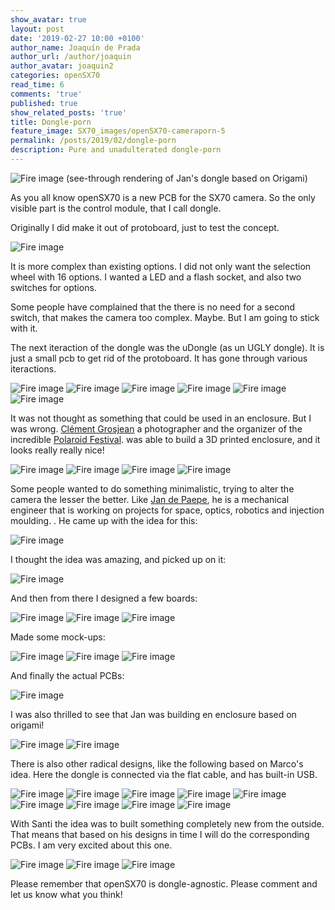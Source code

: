```yaml
---
show_avatar: true
layout: post
date: '2019-02-27 10:00 +0100'
author_name: Joaquín de Prada
author_url: /author/joaquin
author_avatar: joaquin2
categories: openSX70
read_time: 6
comments: 'true'
published: true
show_related_posts: 'true'
title: Dongle-porn
feature_image: SX70_images/openSX70-cameraporn-5
permalink: /posts/2019/02/dongle-porn
description: Pure and unadulterated dongle-porn
---
```

![Fire image]({{site.url}}/{{site.baseurl}}img/2019/02/jans-origami3.jpg)
(see-through rendering of Jan's dongle based on Origami)

As you all know openSX70 is a new PCB for the SX70 camera. So the only visible part is the control module, that I call dongle.

Originally I did make it out of protoboard, just to test the concept.

![Fire image]({{site.url}}/{{site.baseurl}}img/2018/10/openSX70-protoboard_control.jpg)

It is more complex than existing options. I did not only want the selection wheel with 16 options. I wanted a LED and a flash socket, and also two switches for options.


Some people have complained that the there is no need for a second switch, that makes the camera too complex. Maybe. But I am going to stick with it.

The next iteraction of the dongle was the uDongle (as un UGLY dongle). It is just a small pcb to get rid of the protoboard. It has gone through various iteractions.

![Fire image]({{site.url}}/{{site.baseurl}}img/2018/11/20181119-new-PCBs-udongle-33-remake.jpg)
![Fire image]({{site.url}}/{{site.baseurl}}img/2018/05/openSX70-dongle_v3-3.jpg)
![Fire image]({{site.url}}/{{site.baseurl}}img/2018/05/openSX70-dongle_v3-2.jpg)
![Fire image]({{site.url}}/{{site.baseurl}}img/2018/03/20180310-Field-Trip-04.jpg)
![Fire image]({{site.url}}/{{site.baseurl}}img/2018/03/2018-03-28-here-we-go-again-09.jpg)
![Fire image]({{site.url}}/{{site.baseurl}}img/2018/11/20181119-new-PCBs-uDongle-38.jpg)

It was not thought as something that could be used in an enclosure. 
But I was wrong. 
[Clément Grosjean](http://clementgrosjean.fr/) a photographer and the organizer of the incredible [Polaroid Festival](http://polaroidfestival.com/).  was able to build a 3D printed enclosure, and it looks really really nice!

![Fire image]({{site.url}}/{{site.baseurl}}img/2018/10/dongle-clement-2.jpg)
![Fire image]({{site.url}}/{{site.baseurl}}img/2018/10/dongle-clement-1.jpg)
![Fire image]({{site.url}}/{{site.baseurl}}img/2018/10/clem-drawing.jpg)
![Fire image]({{site.url}}/{{site.baseurl}}img/2018/10/clem-rendering.jpg)

Some people wanted to do something minimalistic, trying to alter the camera the lesser the better. Like [Jan de Paepe](https://l.facebook.com/l.php?u=https%3A%2F%2Fwww.instagram.com%2Forion1615%2F%3Ffbclid%3DIwAR1O4STjvHRMUPCu__cXh5wVy3asu18_OuNKdxiotkKOxvvq3abUH6ZAUJc&h=AT21bVd1tHri9DpwjE_Mk-Mq-8UI4gSHnKOBFEjPx2IVjdsL3N0cNyNsRl0KJy1rE8APYI5hwoJUNebpNrhIz5872xJyBB-IWXAQUVBuU7YJpiW6Olpbu39XPGbOVA4KbA), he is a mechanical engineer that is working on projects for space, optics, robotics and injection moulding.
. He came up with the idea for this:

![Fire image]({{site.url}}/{{site.baseurl}}img/2019/01/2019-01-09-dongles-update-14.jpg)

I thought the idea was amazing, and picked up on it:

![Fire image]({{site.url}}/{{site.baseurl}}img/2019/01/2019-01-09-dongles-update-13.jpg)

And then from there I designed a few boards:

![Fire image]({{site.url}}/{{site.baseurl}}img/2019/02/origami-led-location.jpg)
![Fire image]({{site.url}}/{{site.baseurl}}img/2019/01/2019-01-09-dongles-update-11.jpg)
![Fire image]({{site.url}}/{{site.baseurl}}img/2019/01/2019-01-09-dongles-update-10.jpg)

Made some mock-ups:

![Fire image]({{site.url}}/{{site.baseurl}}img/2019/01/2019-01-09-dongles-update-2.jpg)
![Fire image]({{site.url}}/{{site.baseurl}}img/2019/01/2019-01-09-dongles-update-1.jpg)
![Fire image]({{site.url}}/{{site.baseurl}}img/2019/01/2019-01-09-dongles-update-15.jpg)

And finally the actual PCBs:

![Fire image]({{site.url}}/{{site.baseurl}}img/2019/02/origami-pcb.jpg)

I was also thrilled to see that Jan was building en enclosure based on origami!

![Fire image]({{site.url}}/{{site.baseurl}}img/2019/02/jans-origami2.jpg)
![Fire image]({{site.url}}/{{site.baseurl}}img/2019/02/jans-origami1.jpg)

There is also other radical designs, like the following based on Marco's idea. Here the dongle is connected via the flat cable, and has built-in USB.

![Fire image]({{site.url}}/{{site.baseurl}}img/2018/10/about-a-dongle-01.jpg)
![Fire image]({{site.url}}/{{site.baseurl}}img/2018/11/20181119-new-PCBs-dongle-USB.jpg)
![Fire image]({{site.url}}/{{site.baseurl}}img/2019/01/2019-01-09-dongles-update-9.jpg)
![Fire image]({{site.url}}/{{site.baseurl}}img/2019/01/2019-01-09-dongles-update-8.jpg)
![Fire image]({{site.url}}/{{site.baseurl}}img/2019/01/2019-01-09-dongles-update-7.jpg)
![Fire image]({{site.url}}/{{site.baseurl}}img/2019/01/2019-01-09-dongles-update-6.jpg)
![Fire image]({{site.url}}/{{site.baseurl}}img/2019/01/2019-01-09-dongles-update-5.jpg)
![Fire image]({{site.url}}/{{site.baseurl}}img/2019/01/2019-01-09-dongles-update-4.jpg)
![Fire image]({{site.url}}/{{site.baseurl}}img/2019/01/2019-01-09-dongles-update-3.jpg)

With Santi the idea was to built something completely new from the outside. That means that based on his designs in time I will do the corresponding PCBs. I am very excited about this one.

![Fire image]({{site.url}}/{{site.baseurl}}img/2019/02/analogueworks-06.jpg)
![Fire image]({{site.url}}/{{site.baseurl}}img/2019/02/analogueworks-03.jpg)
![Fire image]({{site.url}}/{{site.baseurl}}img/2019/02/analogueworks-02.jpg)

Please remember that openSX70 is dongle-agnostic. Please comment and let us know what you think!
